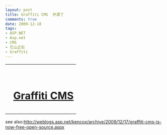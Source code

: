 ```yaml
---
layout: post
title: Graffiti CMS  开源了
comments: true
date: 2009-12-18
tags:
- ASP.NET
- Asp.net
- CMS
- 它山之石
- Graffiti
---
```


<table border="0" cellspacing="0" cellpadding="0"><tbody><tr><td style="height: 90px;" valign="middle"><div style="padding-left: 1.1em; padding-top: 1.1em; padding-bottom: 0.8em;">
<p></p>
<div class="ProjectTitleControl HalfMarginBottom">
<a id="ctl00_ctl00_MasterContent_ProjectTitleControl1_ProjectTitleLink" href="http://graffiticms.codeplex.com/"><img id="ctl00_ctl00_MasterContent_ProjectTitleControl1_ProjectLogo" class="HalfPaddingRight" style="border-width: 0px;" src="http://download.codeplex.com/Project/Download/FileDownload.aspx?ProjectName=graffiticms&amp;DownloadId=96612&amp;Build=16135" alt="" align="absmiddle"></a> <a id="ctl00_ctl00_MasterContent_ProjectTitleControl1_ProjectTitleLink1" href="http://graffiticms.codeplex.com/"><h1 id="ctl00_ctl00_MasterContent_ProjectTitleControl1_ProjectHeader" class="ProjectHeader NoMargin Inline"><span id="ctl00_ctl00_MasterContent_ProjectTitleControl1_TitleLabel">Graffiti CMS</span></h1>
<p></p></a>
</div>
<p></p>
</div></td></tr></tbody></table>
<p>see also:<a href="http://weblogs.asp.net/kencox/archive/2009/12/17/graffiti-cms-is-now-free-open-source.aspx" target="_blank">http://weblogs.asp.net/kencox/archive/2009/12/17/graffiti-cms-is-now-free-open-source.aspx</a></p>				
